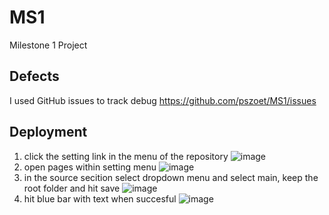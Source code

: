 # MS1
Milestone 1 Project

## Defects
I used GitHub issues to track debug https://github.com/pszoet/MS1/issues



## Deployment
1. click the setting link in the menu of the repository 
![image](https://user-images.githubusercontent.com/63070414/164948915-4e6806b8-f3e5-47a5-9d9f-4d62489a73ef.png)
2. open pages within setting menu 
![image](https://user-images.githubusercontent.com/63070414/164948954-9c7b8695-1709-4fdb-9c9d-78325517e53c.png)
3. in the source secition select dropdown menu and select main, keep the root folder and hit save 
![image](https://user-images.githubusercontent.com/63070414/164948975-95df3c38-b487-43cf-9595-1caab4f6915e.png)
4. hit blue bar with text when succesful 
![image](https://user-images.githubusercontent.com/63070414/164948981-5ca4662b-5ac7-45c7-a687-ee08e15b3d49.png)
